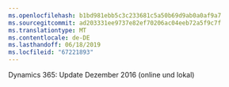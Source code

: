 ```yaml
---
ms.openlocfilehash: b1bd981ebb5c3c233681c5a50b69d9ab0a0af9a7
ms.sourcegitcommit: ad203331ee9737e82ef70206ac04eeb72a5f9c7f
ms.translationtype: MT
ms.contentlocale: de-DE
ms.lasthandoff: 06/18/2019
ms.locfileid: "67221893"
---
```

Dynamics 365: Update Dezember 2016 (online und lokal)